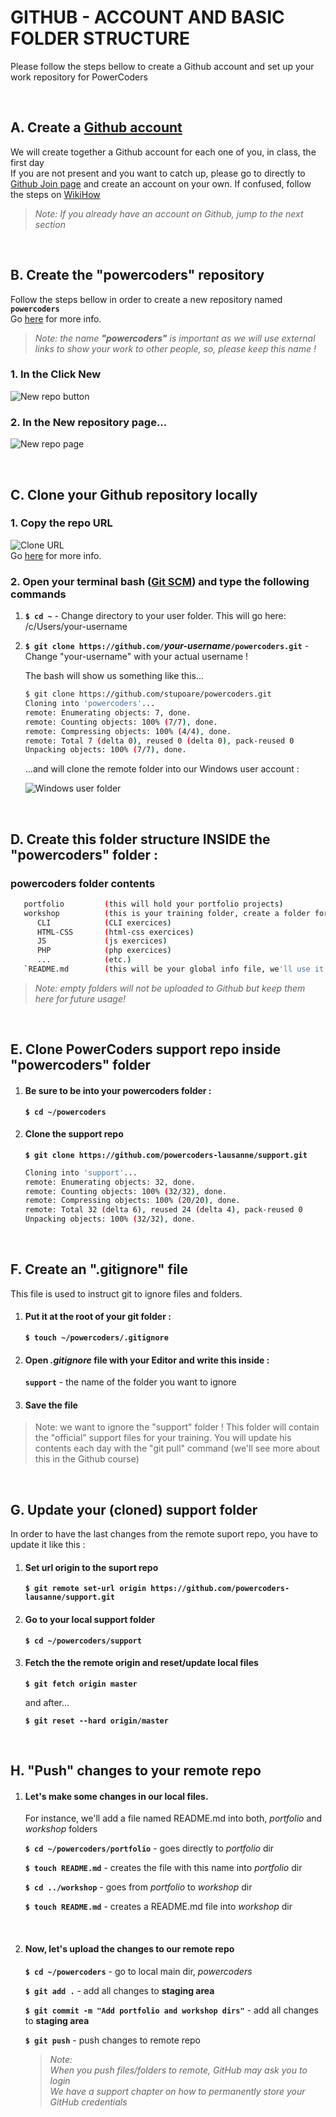 # GITHUB - ACCOUNT AND BASIC FOLDER STRUCTURE  
Please follow the steps bellow to create a Github account and set up your work repository for PowerCoders

<br>

## A. Create a [Github account](https://github.com/join)

We will create together a Github account for each one of you, in class, the first day<br>
If you are not present and you want to catch up, please go to directly to [Github Join page](https://github.com/join) and create an account on your own. If confused, follow the steps on [WikiHow](https://www.wikihow.com/Create-an-Account-on-GitHub)

> *Note: If you already have an account on Github, jump to the next section* 

<br>

## B. Create the "powercoders" repository

Follow the steps bellow in order to create a new repository named **`powercoders`**<br>
Go [here](https://help.github.com/en/articles/creating-a-new-repository) for more info.

> *Note: the name **"powercoders"** is important as we will use external links to show your work to other people, so, please keep this name !*

### 1. In the Click New
![New repo button](../_assets/git-create-a-new-repository-button.png)

### 2. In the New repository page...
![New repo page](../_assets/git-create-a-new-repository-page.png)

<br>

## C. Clone your Github repository locally

### 1. Copy the repo URL

![Clone URL](../_assets/git-anim-copy-clone-url.gif)<br>
Go [here](https://help.github.com/en/articles/cloning-a-repository) for more info.

### 2. Open your terminal bash ([Git SCM](https://git-scm.com/downloads)) and type the following commands
1. **`$ cd ~`** - Change directory to your user folder. This will go here: /c/Users/your-username

2. **`$ git clone https://github.com/`*your-username*`/powercoders.git`** - Change "your-username" with your actual username !

   The bash will show us something like this...
   ```sh
   $ git clone https://github.com/stupoare/powercoders.git
   Cloning into 'powercoders'...
   remote: Enumerating objects: 7, done.
   remote: Counting objects: 100% (7/7), done.
   remote: Compressing objects: 100% (4/4), done.
   remote: Total 7 (delta 0), reused 0 (delta 0), pack-reused 0
   Unpacking objects: 100% (7/7), done.
   ```

   ...and will clone the remote folder into our Windows user account :
   
   ![Windows user folder](../_assets/git-the-cloned-folder.png)
   
<br>

## D. Create this folder structure INSIDE the "powercoders" folder :
### powercoders folder contents
```sh
   portfolio         (this will hold your portfolio projects)
   workshop          (this is your training folder, create a folder for each subject taught in class !)
      CLI            (CLI exercices)
      HTML-CSS       (html-css exercices)
      JS             (js exercices)
      PHP            (php exercices)  
      ...            (etc.)
   `README.md        (this will be your global info file, we'll use it for training your "markdown" skills)
```
> *Note: empty folders will not be uploaded to Github but keep them here for future usage!*

<br>

## E. Clone PowerCoders support repo inside "powercoders" folder
1. #### Be sure to be into your powercoders folder :

   **`$ cd ~/powercoders`**

2. #### Clone the support repo

   **`$ git clone https://github.com/powercoders-lausanne/support.git`**
   ```sh
   Cloning into 'support'...
   remote: Enumerating objects: 32, done.
   remote: Counting objects: 100% (32/32), done.
   remote: Compressing objects: 100% (20/20), done.
   remote: Total 32 (delta 6), reused 24 (delta 4), pack-reused 0
   Unpacking objects: 100% (32/32), done.
   ```

<br>

## F. Create an ".gitignore" file
This file is used to instruct git to ignore files and folders.

1. #### Put it at the root of your git folder :
   
   **`$ touch ~/powercoders/.gitignore`**

2. #### Open *.gitignore* file with your Editor and write this inside :

   **`support`** - the name of the folder you want to ignore

3. #### Save the file

> Note: we want to ignore the "support" folder ! This folder will contain the "official" support files for your training. You will update his contents each day with the "git pull" command (we'll see more about this in the Github course)

<br>

## G. Update your (cloned) support folder
In order to have the last changes from the remote suport repo, you have to update it like this :

1. #### Set url origin to the suport repo

   **`$ git remote set-url origin https://github.com/powercoders-lausanne/support.git`**

2. #### Go to your local support folder
   
   **`$ cd ~/powercoders/support`**
   


3. #### Fetch the the remote origin and reset/update local files
   
   **`$ git fetch origin master`**

   and after...

   **`$ git reset --hard origin/master`**

<br>

## H. "Push" changes to your remote repo


1. #### Let's make some changes in our local files.<br>
   For instance, we'll add a file named README.md into both, *portfolio* and *workshop* folders
   
   **`$ cd ~/powercoders/portfolio`** - goes directly to *portfolio* dir

   **`$ touch README.md`** - creates the file with this name into *portfolio* dir

   **`$ cd ../workshop`** - goes from *portfolio* to *workshop* dir

   **`$ touch README.md`** - creates a README.md file into *workshop* dir

   <br> 

2. #### Now, let's upload the changes to our remote repo
   
   **`$ cd ~/powercoders`** - go to local main dir, *powercoders*

   **`$ git add .`** - add all changes to **staging area**

   **`$ git commit -m "Add portfolio and workshop dirs"`** - add all changes to **staging area**

   **`$ git push`** - push changes to remote repo

   > *Note:*<br>
   > *When you push files/folders to remote, GitHub may ask you to login*<br>
   > *We have a support chapter on how to permanently store your GitHub credentials*